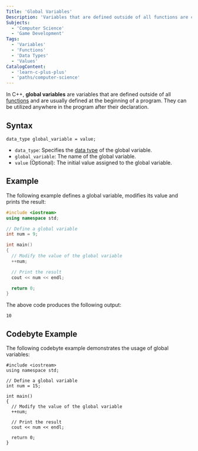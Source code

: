 ```yaml
---
Title: 'Global Variables'
Description: 'Variables that are defined outside of all functions are called global variables.'
Subjects:
  - 'Computer Science'
  - 'Game Development'
Tags:
  - 'Variables'
  - 'Functions'
  - 'Data Types'
  - 'Values'
CatalogContent:
  - 'learn-c-plus-plus'
  - 'paths/computer-science'
---
```


In C++, **global variables** are variables that are defined outside of all [functions](https://www.codecademy.com/resources/docs/cpp/functions) and are usually defined at the beginning of a program. They can be utilized anywhere in the program after their declaration.

## Syntax

```pseudo
data_type global_variable = value;
```

- `data_type`: Specifies the [data type](https://www.codecademy.com/resources/docs/cpp/data-types) of the global variable.
- `global_variable`: The name of the global variable.
- `value` (Optional): The initial value assigned to the global variable.

## Example

The following example defines a global variable, modifies its value and prints the result:

```cpp
#include <iostream>
using namespace std;

// Define a global variable
int num = 9;

int main()
{
  // Modify the value of the global variable
  ++num;

  // Print the result
  cout << num << endl;

  return 0;
}
```

The above code produces the following output:

```shell
10
```

## Codebyte Example

The following codebyte example demonstrates the usage of global variables:

```codebyte/cpp
#include <iostream>
using namespace std;

// Define a global variable
int num = 15;

int main()
{
  // Modify the value of the global variable
  ++num;

  // Print the result
  cout << num << endl;

  return 0;
}
```
